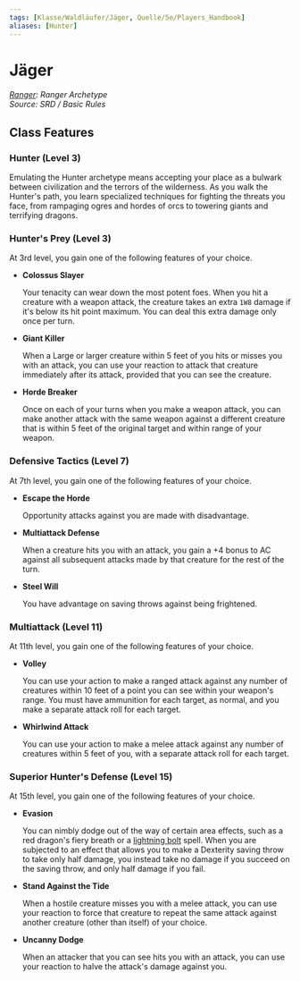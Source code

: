 ```yaml
---
tags: [Klasse/Waldläufer/Jäger, Quelle/5e/Players_Handbook]
aliases: [Hunter]
---
```

Jäger
=====

[_Ranger_](../Waldläufer.md)_: Ranger Archetype_  
_Source: SRD / Basic Rules_

Class Features
--------------

### Hunter (Level 3)

Emulating the Hunter archetype means accepting your place as a bulwark between civilization and the terrors of the wilderness. As you walk the Hunter's path, you learn specialized techniques for fighting the threats you face, from rampaging ogres and hordes of orcs to towering giants and terrifying dragons.

### Hunter's Prey (Level 3)

At 3rd level, you gain one of the following features of your choice.

*   **Colossus Slayer**
    
    Your tenacity can wear down the most potent foes. When you hit a creature with a weapon attack, the creature takes an extra `1W8` damage if it's below its hit point maximum. You can deal this extra damage only once per turn.
    
*   **Giant Killer**
    
    When a Large or larger creature within 5 feet of you hits or misses you with an attack, you can use your reaction to attack that creature immediately after its attack, provided that you can see the creature.
    
*   **Horde Breaker**
    
    Once on each of your turns when you make a weapon attack, you can make another attack with the same weapon against a different creature that is within 5 feet of the original target and within range of your weapon.
    

### Defensive Tactics (Level 7)

At 7th level, you gain one of the following features of your choice.

*   **Escape the Horde**
    
    Opportunity attacks against you are made with disadvantage.
    
*   **Multiattack Defense**
    
    When a creature hits you with an attack, you gain a +4 bonus to AC against all subsequent attacks made by that creature for the rest of the turn.
    
*   **Steel Will**
    
    You have advantage on saving throws against being frightened.
    

### Multiattack (Level 11)

At 11th level, you gain one of the following features of your choice.

*   **Volley**
    
    You can use your action to make a ranged attack against any number of creatures within 10 feet of a point you can see within your weapon's range. You must have ammunition for each target, as normal, and you make a separate attack roll for each target.
    
*   **Whirlwind Attack**
    
    You can use your action to make a melee attack against any number of creatures within 5 feet of you, with a separate attack roll for each target.
    

### Superior Hunter's Defense (Level 15)

At 15th level, you gain one of the following features of your choice.

*   **Evasion**
    
    You can nimbly dodge out of the way of certain area effects, such as a red dragon's fiery breath or a [lightning bolt](Blitz.md) spell. When you are subjected to an effect that allows you to make a Dexterity saving throw to take only half damage, you instead take no damage if you succeed on the saving throw, and only half damage if you fail.
    
*   **Stand Against the Tide**
    
    When a hostile creature misses you with a melee attack, you can use your reaction to force that creature to repeat the same attack against another creature (other than itself) of your choice.
    
*   **Uncanny Dodge**
    
    When an attacker that you can see hits you with an attack, you can use your reaction to halve the attack's damage against you.